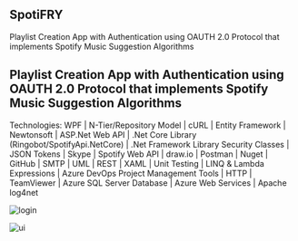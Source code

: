 ## SpotiFRY
Playlist Creation App with Authentication using OAUTH 2.0 Protocol that implements Spotify Music Suggestion Algorithms

Playlist Creation App with Authentication using OAUTH 2.0 Protocol that implements Spotify Music Suggestion Algorithms
--------------------------------------------------------------------------------------------------------------------
Technologies: WPF | N-Tier/Repository Model | cURL | Entity Framework | Newtonsoft | ASP.Net Web API | .Net Core Library (Ringobot/SpotifyApi.NetCore) | .Net Framework Library Security Classes | JSON Tokens | Skype | Spotify Web API | draw.io | Postman | Nuget | GitHub | SMTP | UML | REST | XAML | Unit Testing | LINQ & Lambda Expressions | Azure DevOps Project Management Tools | HTTP | TeamViewer | Azure SQL Server Database | Azure Web Services | Apache log4net

![login](https://user-images.githubusercontent.com/31869613/57558020-cc598c80-7341-11e9-97b9-a955d2267a98.png)




![ui](https://user-images.githubusercontent.com/31869613/57558084-12165500-7342-11e9-8cc8-90271538e04c.png)



